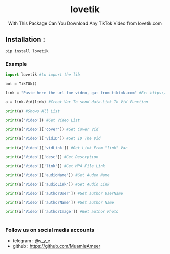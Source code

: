 <h1 align="center">lovetik</h1>
<p align="center">With This Package Can You Download Any TikTok Video from lovetik.com</p>

## Installation :
```bash
pip install lovetik
```
### Example
```python
import lovetik #to import the lib

bot = TikTOk()

link = "Paste here the url foe video, gat from tiktok.com" #Ex: https://vm.tiktok.com/ZM2FdEuwu/?t=2

a = link.Vid(link) #Creat Var To send data-Link To Vid Function

print(a) #Shows All List

print(a['Video']) #Get Video List

print(a['Video']['cover']) #Get Cover Vid

print(a['Video']['vidID']) #Get ID The Vid

print(a['Video']['vidLink']) #Get Link From "link" Var

print(a['Video']['desc']) #Get Descrption

print(a['Video']['link']) #Get MP4 File Link

print(a['Video']['audioName']) #Get Audeo Name

print(a['Video']['audioLink']) #Get Audio Link

print(a['Video']['authorUser']) #Get author UserName

print(a['Video']['authorName']) #Get author Name

print(a['Video']['authorImage']) #Get author Photo


```
#
### Follow us on social media accounts

* telegram : @s_y_e
* github : https://github.com/MuamleAmeer
